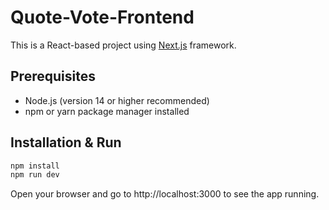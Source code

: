 # Quote-Vote-Frontend

This is a React-based project using [Next.js](https://nextjs.org/) framework.

## Prerequisites
- Node.js (version 14 or higher recommended)
- npm or yarn package manager installed

## Installation & Run

```bash
npm install
npm run dev
```
 Open your browser and go to http://localhost:3000 to see the app running.
